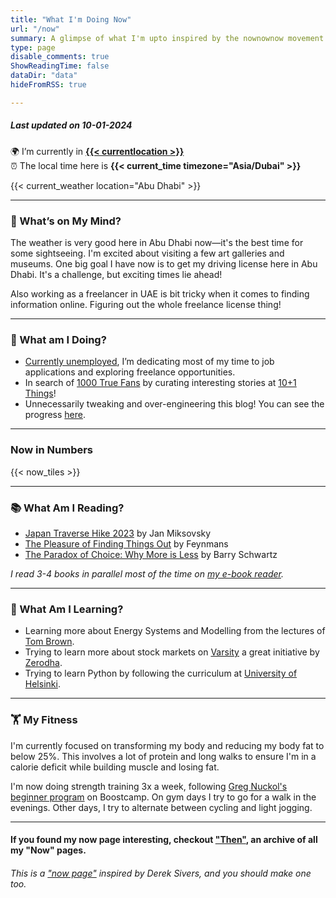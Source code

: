 ```yaml
---
title: "What I'm Doing Now"
url: "/now"
summary: A glimpse of what I'm upto inspired by the nownownow movement by Derek Sivers.
type: page
disable_comments: true
ShowReadingTime: false
dataDir: "data"
hideFromRSS: true

---
```


##### Last updated on 10-01-2024

🌍 I’m currently in **[{{< currentlocation >}}](https://what3words.com/inferior.reserved.drives)**   
⏰ The local time here is **{{< current_time timezone="Asia/Dubai" >}}**  

{{< current_weather location="Abu Dhabi" >}}

---

### 💭 What’s on My Mind?

The weather is very good here in Abu Dhabi now—it's the best time for some sightseeing. I'm excited about visiting a few art galleries and museums. One big goal I have now is to get my driving license here in Abu Dhabi. It's a challenge, but exciting times lie ahead!

Also working as a freelancer in UAE is bit tricky when it comes to finding information online. Figuring out the whole freelance license thing!

---



### 🔨 What am I Doing?

-  [Currently unemployed](/hire), I’m dedicating most of my time to job applications and exploring freelance opportunities.
- In search of [1000 True Fans](https://kk.org/thetechnium/1000-true-fans/) by curating interesting stories at [10+1 Things](https://newsletter.rishikeshs.com/)!
- Unnecessarily tweaking and over-engineering this blog! You can see the progress [here](/log).

---


### Now in Numbers

{{< now_tiles >}}

---



### 📚 What Am I Reading?

- [Japan Traverse Hike 2023](https://github.com/WebOrigami/japan-hike-ebook) by Jan Miksovsky
- [The Pleasure of Finding Things Out](https://geni.us/rs-pleasure-of-finding) by Feynmans
- [The Paradox of Choice: Why More is Less](https://geni.us/rsh-paradox-choice) by Barry Schwartz

*I read 3-4 books in parallel most of the time on [my e-book reader](https://geni.us/rsh-kindle-paperwhite).*

---

### 📝 What Am I Learning?
- Learning more about Energy Systems and Modelling from the lectures of [Tom Brown](https://nworbmot.org/teaching.html).
- Trying to learn more about stock markets on [Varsity](https://zerodha.com/varsity/) a great initiative by [Zerodha](https://zerodha.com/open-account?c=KSO559).
- Trying to learn Python by following the curriculum at [University of Helsinki](https://programming-24.mooc.fi/).

---


<!-- 
### 📺 What Am I Watching?
- Finished watching [Lost (2004)](/watch/lost). What a show! 
---  -->

### 🏋 My Fitness


I'm currently focused on transforming my body and reducing my body fat to below 25%. This involves a lot of protein and long walks to ensure I'm in a calorie deficit while building muscle and losing fat.

I'm now doing strength training 3x a week, following [Greg Nuckol's beginner program](https://www.boostcamp.app/coaches/greg-nuckols/greg-nuckols-beginner-program) on Boostcamp. On gym days I try to go for a walk in the evenings. Other days, I try to alternate between cycling and light jogging.

<!-- ##### For my latest fitness updates, read my [fitness log](/fitness-log). It's interesting, I promise. -->







---


#### If you found my now page interesting, checkout ["Then"](/then), an archive of all my "Now" pages.


###### This is a ["now page"](https://nownownow.com/) inspired by Derek Sivers, and you should make one too.

